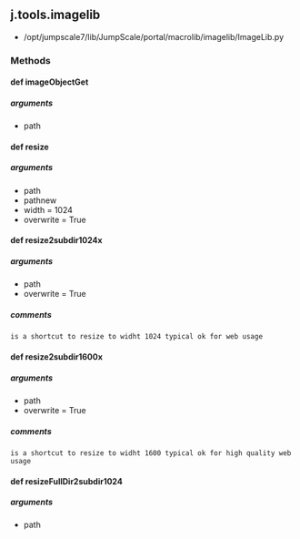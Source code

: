 ## j.tools.imagelib

- /opt/jumpscale7/lib/JumpScale/portal/macrolib/imagelib/ImageLib.py

### Methods

#### def imageObjectGet 
##### arguments

- path
#### def resize 
##### arguments

- path
- pathnew
- width = 1024
- overwrite = True
#### def resize2subdir1024x 
##### arguments

- path
- overwrite = True

##### comments

```
is a shortcut to resize to widht 1024 typical ok for web usage

```

#### def resize2subdir1600x 
##### arguments

- path
- overwrite = True

##### comments

```
is a shortcut to resize to widht 1600 typical ok for high quality web usage

```

#### def resizeFullDir2subdir1024 
##### arguments

- path
